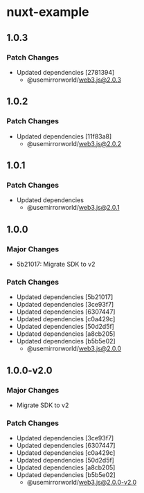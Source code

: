 # nuxt-example

## 1.0.3

### Patch Changes

- Updated dependencies [2781394]
  - @usemirrorworld/web3.js@2.0.3

## 1.0.2

### Patch Changes

- Updated dependencies [11f83a8]
  - @usemirrorworld/web3.js@2.0.2

## 1.0.1

### Patch Changes

- Updated dependencies
  - @usemirrorworld/web3.js@2.0.1

## 1.0.0

### Major Changes

- 5b21017: Migrate SDK to v2

### Patch Changes

- Updated dependencies [5b21017]
- Updated dependencies [3ce93f7]
- Updated dependencies [6307447]
- Updated dependencies [c0a429c]
- Updated dependencies [50d2d5f]
- Updated dependencies [a8cb205]
- Updated dependencies [b5b5e02]
  - @usemirrorworld/web3.js@2.0.0

## 1.0.0-v2.0

### Major Changes

- Migrate SDK to v2

### Patch Changes

- Updated dependencies [3ce93f7]
- Updated dependencies [6307447]
- Updated dependencies [c0a429c]
- Updated dependencies [50d2d5f]
- Updated dependencies [a8cb205]
- Updated dependencies [b5b5e02]
  - @usemirrorworld/web3.js@2.0.0-v2.0
